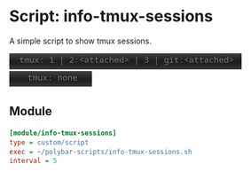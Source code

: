 # Script: info-tmux-sessions

A simple script to show tmux sessions.

![info-tmux-sessions](screenshots/1.png)
![info-tmux-sessions](screenshots/2.png)


## Module

```ini
[module/info-tmux-sessions]
type = custom/script
exec = ~/polybar-scripts/info-tmux-sessions.sh
interval = 5
```
